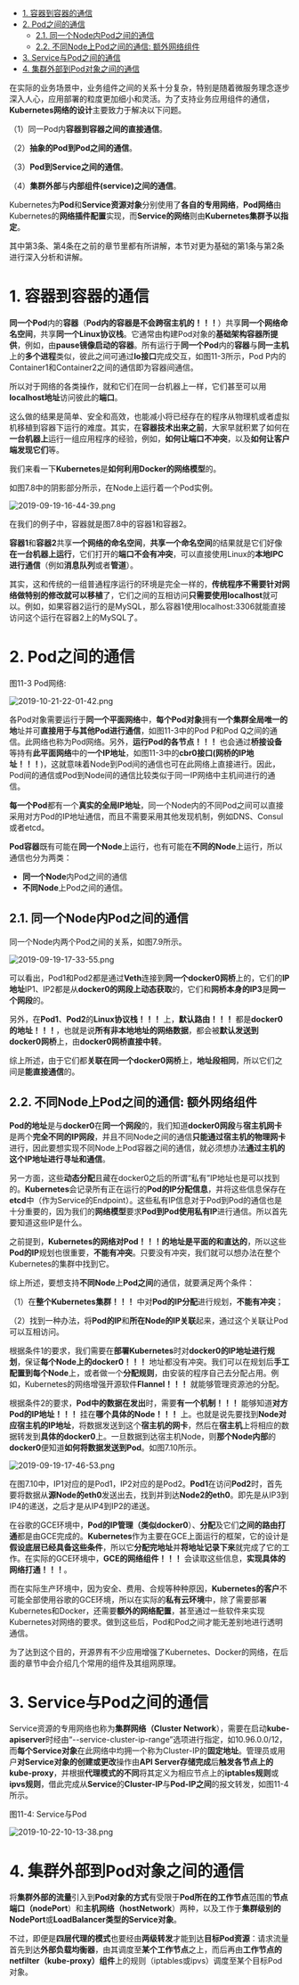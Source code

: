 
<!-- @import "[TOC]" {cmd="toc" depthFrom=1 depthTo=6 orderedList=false} -->

<!-- code_chunk_output -->

- [1. 容器到容器的通信](#1-容器到容器的通信)
- [2. Pod之间的通信](#2-pod之间的通信)
  - [2.1. 同一个Node内Pod之间的通信](#21-同一个node内pod之间的通信)
  - [2.2. 不同Node上Pod之间的通信: 额外网络组件](#22-不同node上pod之间的通信-额外网络组件)
- [3. Service与Pod之间的通信](#3-service与pod之间的通信)
- [4. 集群外部到Pod对象之间的通信](#4-集群外部到pod对象之间的通信)

<!-- /code_chunk_output -->

在实际的业务场景中，业务组件之间的关系十分复杂，特别是随着微服务理念逐步深入人心，应用部署的粒度更加细小和灵活。为了支持业务应用组件的通信，**Kubernetes网络的设计**主要致力于解决以下问题。

（1）同一Pod内**容器到容器之间的直接通信**。

（2）**抽象的Pod到Pod之间的通信**。

（3）**Pod到Service之间的通信**。

（4）**集群外部**与**内部组件(service)之间的通信**。

Kubernetes为**Pod**和**Service资源对象**分别使用了**各自的专用网络**，**Pod网络**由Kubernetes的**网络插件配置**实现，而**Service的网络**则由**Kubernetes集群予以指定**。

其中第3条、第4条在之前的章节里都有所讲解，本节对更为基础的第1条与第2条进行深入分析和讲解。

# 1. 容器到容器的通信

**同一个Pod**内的**容器**（**Pod内的容器是不会跨宿主机的！！！**）共享**同一个网络命名空间**，共享**同一个Linux协议栈**。它通常由构建Pod对象的**基础架构容器所提供**，例如，由**pause镜像启动的容器**。所有运行于**同一个Pod**内的**容器**与**同一主机**上的**多个进程**类似，彼此之间可通过**lo接口**完成交互，如图11\-3所示，Pod P内的Container1和Container2之间的通信即为容器间通信。

所以对于网络的各类操作，就和它们在同一台机器上一样，它们甚至可以用**localhost地址**访问彼此的**端口**。

这么做的结果是简单、安全和高效，也能减小将已经存在的程序从物理机或者虚拟机移植到容器下运行的难度。其实，在**容器技术出来之前**，大家早就积累了如何在**一台机器上**运行一组应用程序的经验，例如，**如何让端口不冲突**，以及**如何让客户端发现它们**等。

我们来看一下**Kubernetes**是**如何利用Docker的网络模型**的。

如图7.8中的阴影部分所示，在Node上运行着一个Pod实例。

![2019-09-19-16-44-39.png](./images/2019-09-19-16-44-39.png)

在我们的例子中，容器就是图7.8中的容器1和容器2。

**容器1**和**容器2**共享**一个网络的命名空间**，**共享一个命名空间**的结果就是它们好像**在一台机器上运行**，它们打开的**端口不会有冲突**，可以直接使用Linux的**本地IPC进行通信**（例如**消息队列**或者**管道**）。

其实，这和传统的一组普通程序运行的环境是完全一样的，**传统程序不需要针对网络做特别的修改就可以移植**了，它们之间的互相访问**只需要使用localhost**就可以。例如，如果容器2运行的是MySQL，那么容器1使用localhost:3306就能直接访问这个运行在容器2上的MySQL了。

# 2. Pod之间的通信

图11-3 Pod网络:

![2019-10-21-22-01-42.png](./images/2019-10-21-22-01-42.png)

各Pod对象需要运行于**同一个平面网络**中，**每个Pod对象**拥有**一个集群全局唯一的地**址并可**直接用于与其他Pod进行通信**，如图11-3中的Pod P和Pod Q之间的通信。此网络也称为Pod网络。另外，**运行Pod的各节点！！！** 也会通过**桥接设备**等持有**此平面网络**中的**一个IP地址**，如图11-3中的**cbr0接口(网桥的IP地址！！！**)，这就意味着Node到Pod间的通信也可在此网络上直接进行。因此，Pod间的通信或Pod到Node间的通信比较类似于同一IP网络中主机间进行的通信。

**每一个Pod**都有一个**真实的全局IP地址**，同一个Node内的不同Pod之间可以直接采用对方Pod的IP地址通信，而且不需要采用其他发现机制，例如DNS、Consul或者etcd。

**Pod容器**既有可能在**同一个Node**上运行，也有可能在**不同的Node**上运行，所以通信也分为两类：

* **同一个Node**内Pod之间的通信
* **不同Node**上Pod之间的通信。

## 2.1. 同一个Node内Pod之间的通信

同一个Node内两个Pod之间的关系，如图7.9所示。

![2019-09-19-17-33-55.png](./images/2019-09-19-17-33-55.png)

可以看出，Pod1和Pod2都是通过**Veth**连接到**同一个docker0网桥**上的，它们的**IP地址**IP1、IP2都是从**docker0的网段上动态获取**的，它们和**网桥本身的IP3**是**同一个网段**的。

另外，在**Pod1**、**Pod2**的**Linux协议栈！！！** 上，**默认路由！！！** 都是**docker0的地址！！！**，也就是说**所有非本地地址的网络数据**，都会被**默认发送到docker0网桥**上，由**docker0网桥直接中转**。

综上所述，由于它们都**关联在同一个docker0网桥**上，**地址段相同**，所以它们之间是**能直接通信**的。

## 2.2. 不同Node上Pod之间的通信: 额外网络组件

**Pod的地址**是与**docker0**在**同一个网段**的，我们知道**docker0网段**与**宿主机网卡**是两个**完全不同的IP网段**，并且不同Node之间的通信**只能通过宿主机的物理网卡**进行，因此要想实现不同Node上Pod容器之间的通信，就必须想办法**通过主机的这个IP地址进行寻址和通信**。

另一方面，这些**动态分配**且藏在docker0之后的所谓“私有”IP地址也是可以找到的。**Kubernetes**会记录所有正在运行的**Pod的IP分配信息**，并将这些信息保存在**etcd**中（作为Service的Endpoint）。这些私有IP信息对于Pod到Pod的通信也是十分重要的，因为我们的**网络模型**要求**Pod到Pod使用私有IP**进行通信。所以首先要知道这些IP是什么。

之前提到，**Kubernetes的网络对Pod！！！的地址是平面的和直达的**，所以这些**Pod的IP**规划也很重要，**不能有冲突**。只要没有冲突，我们就可以想办法在整个Kubernetes的集群中找到它。

综上所述，要想支持**不同Node**上**Pod之间**的通信，就要满足两个条件：

（1）在**整个Kubernetes集群！！！** 中对**Pod的IP分配**进行规划，**不能有冲突**；

（2）找到一种办法，将**Pod的IP**和**所在Node的IP关联**起来，通过这个关联让Pod可以互相访问。

根据条件1的要求，我们需要在**部署Kubernetes**时对**docker0的IP地址进行规划**，保证**每个Node上的docker0！！！** 地址都没有冲突。我们可以在规划后**手工配置到每个Node**上，或者做一个**分配规则**，由安装的程序自己去分配占用。例如，Kubernetes的网络增强开源软件**Flannel！！！** 就能够管理资源池的分配。

根据条件2的要求，**Pod中的数据在发出**时，需要**有一个机制！！！** 能够知道**对方Pod的IP地址！！！** 挂在**哪个具体的Node！！！** 上。也就是说先要找到**Node对应宿主机的IP地址**，将数据发送到这个**宿主机的网卡**，然后在**宿主机**上将相应的数据转发到**具体的docker0**上。一旦数据到达宿主机Node，则**那个Node内部**的**docker0**便知道**如何将数据发送到Pod**。如图7.10所示。

![2019-09-19-17-46-53.png](./images/2019-09-19-17-46-53.png)

在图7.10中，IP1对应的是Pod1，IP2对应的是Pod2。**Pod1**在访问**Pod2**时，首先要将数据从**源Node的eth0**发送出去，找到并到达**Node2的eth0**。即先是从IP3到IP4的递送，之后才是从IP4到IP2的递送。

在谷歌的GCE环境中，**Pod的IP管理（类似docker0**）、**分配**及它们**之间的路由打通**都是由GCE完成的。**Kubernetes**作为主要在GCE上面运行的框架，它的设计是**假设底层已经具备这些条件**，所以它**分配完地址**并**将地址记录下来**就完成了它的工作。在实际的GCE环境中，**GCE的网络组件！！！** 会读取这些信息，**实现具体的网络打通！！！**。

而在实际生产环境中，因为安全、费用、合规等种种原因，**Kubernetes的客户**不可能全部使用谷歌的GCE环境，所以在实际的**私有云环境**中，除了需要部署Kubernetes和Docker，还需要**额外的网络配置**，甚至通过一些软件来实现Kubernetes对网络的要求。做到这些后，Pod和Pod之间才能无差别地进行透明通信。

为了达到这个目的，开源界有不少应用增强了Kubernetes、Docker的网络，在后面的章节中会介绍几个常用的组件及其组网原理。

# 3. Service与Pod之间的通信

Service资源的专用网络也称为**集群网络（Cluster Network**），需要在启动**kube\-apiserver**时经由“\-\-service\-cluster\-ip\-range”选项进行指定，如10.96.0.0/12，而**每个Service对象**在此网络中均拥一个称为Cluster-IP的**固定地址**。管理员或用户**对Service对象的创建或更改**操作由**API Server存储完成**后**触发各节点上的kube\-proxy**，并根据**代理模式的不同**将其定义为相应节点上的**iptables规则**或**ipvs规则**，借此完成从**Service**的**Cluster\-IP**与**Pod\-IP之间**的报文转发，如图11-4所示。

图11-4: Service与Pod

![2019-10-22-10-13-38.png](./images/2019-10-22-10-13-38.png)

# 4. 集群外部到Pod对象之间的通信

将**集群外部的流量**引入到**Pod对象的方式**有受限于**Pod所在的工作节点**范围的**节点端口（nodePort**）和**主机网络（hostNetwork**）两种，以及工作于**集群级别的NodePort**或**LoadBalancer类型的Service对象**。

不过，即便是**四层代理的模式**也要经由**两级转发**才能到达**目标Pod资源**：请求流量首先到达**外部负载均衡器**，由其调度至**某个工作节点**之上，而后再由**工作节点的netfilter（kube\-proxy）组件**上的规则（iptables或ipvs）调度至某个目标Pod对象。